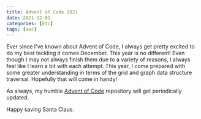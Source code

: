 ```yaml
---
title: Advent of Code 2021
date: 2021-12-01
categories: [Etc]
tags: [aoc]
---
```


Ever since I've known about Advent of Code, I always get pretty excited to do my best tackling it comes December.
This year is no different! Even though I may not always finish them due to a variety of reasons,
I always feel like I learn a bit with each attempt. This year, I come prepared with some greater understanding in terms of the grid and graph data structure traversal. Hopefully that will come in handy!

As always, my humble [Advent of Code](https://github.com/meimchu/AdventOfCode/) repository will get periodically updated.

Happy saving Santa Claus.
